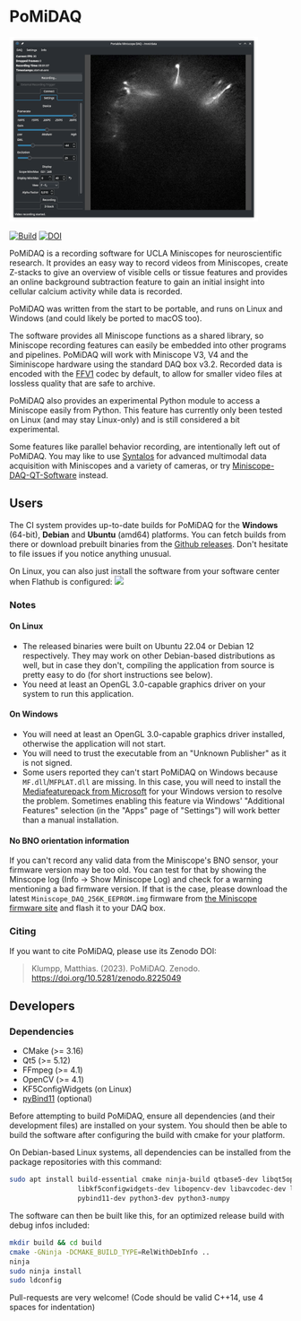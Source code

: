 PoMiDAQ
=======

[![PoMiDAQ Screenshot](contrib/screenshots/v0.4.4_diffdisplay_tiny.png "PoMiDAQ on Linux")](https://github.com/bothlab/pomidaq/tree/master/contrib/screenshots)

[![Build](https://github.com/bothlab/pomidaq/actions/workflows/build.yml/badge.svg)](https://github.com/bothlab/pomidaq/actions/workflows/build.yml)
[![DOI](https://zenodo.org/badge/DOI/10.5281/zenodo.8225049.svg)](https://doi.org/10.5281/zenodo.8225049)

PoMiDAQ is a recording software for UCLA Miniscopes for neuroscientific research.
It provides an easy way to record videos from Miniscopes, create Z-stacks to give an overview of visible cells
or tissue features and provides an online background subtraction feature to gain an initial insight into
cellular calcium activity while data is recorded.

PoMiDAQ was written from the start to be portable, and runs on Linux and Windows
(and could likely be ported to macOS too).

The software provides all Miniscope functions as a shared library, so Miniscope recording features can easily
be embedded into other programs and pipelines.
PoMiDAQ will work with Miniscope V3, V4 and the Siminiscope hardware using the standard DAQ box v3.2.
Recorded data is encoded with the [FFV1](https://en.wikipedia.org/wiki/FFV1) codec by default, to allow for
smaller video files at lossless quality that are safe to archive.

PoMiDAQ also provides an experimental Python module to access a Miniscope easily from Python. This feature has
currently only been tested on Linux (and may stay Linux-only) and is still considered a bit experimental.

Some features like parallel behavior recording, are intentionally left out of PoMiDAQ.
You may like to use [Syntalos](https://github.com/bothlab/syntalos) for advanced multimodal data acquisition
with Miniscopes and a variety of cameras, or try
[Miniscope-DAQ-QT-Software](https://github.com/Aharoni-Lab/Miniscope-DAQ-QT-Software) instead.


## Users

The CI system provides up-to-date builds for PoMiDAQ for the **Windows** (64-bit), **Debian** and **Ubuntu** (amd64) platforms.
You can fetch builds from there or download prebuilt binaries from the [Github releases](https://github.com/bothlab/pomidaq/releases).
Don't hesitate to file issues if you notice anything unusual.

On Linux, you can also just install the software from your software center when Flathub is configured:
<a href="https://flathub.org/apps/details/io.github.bothlab.pomidaq"><img src="https://flathub.org/assets/badges/flathub-badge-en.png" width="140"/></a>

### Notes
#### On Linux
 * The released binaries were built on Ubuntu 22.04 or Debian 12 respectively. They may work on other Debian-based distributions as well,
   but in case they don't, compiling the application from source is pretty easy to do (for short instructions see below).
 * You need at least an OpenGL 3.0-capable graphics driver on your system to run this application.

#### On Windows
 * You will need at least an OpenGL 3.0-capable graphics driver installed, otherwise the application will not start.
 * You will need to trust the executable from an "Unknown Publisher" as it is not signed.
 * Some users reported they can't start PoMiDAQ on Windows because `MF.dll`/`MFPLAT.dll` are missing. In this case,
   you will need to install the [Mediafeaturepack from Microsoft](https://www.microsoft.com/en-us/software-download/mediafeaturepack)
   for your Windows version to resolve the problem. Sometimes enabling this feature via Windows' "Additional Features" selection
   (in the "Apps" page of "Settings") will work better than a manual installation.

#### No BNO orientation information
If you can't record any valid data from the Miniscope's BNO sensor, your firmware version may be too old.
You can test for that by showing the Minscope log (Info → Show Miniscope Log) and check for a warning mentioning
a bad firmware version. If that is the case, please download the latest `Miniscope_DAQ_256K_EEPROM.img` firmware
from [the Miniscope firmware site](https://github.com/Aharoni-Lab/Miniscope-DAQ-Cypress-firmware) and flash
it to your DAQ box.


### Citing

If you want to cite PoMiDAQ, please use its Zenodo DOI:

> Klumpp, Matthias. (2023). PoMiDAQ. Zenodo. https://doi.org/10.5281/zenodo.8225049


## Developers

### Dependencies

 * CMake (>= 3.16)
 * Qt5 (>= 5.12)
 * FFmpeg (>= 4.1)
 * OpenCV (>= 4.1)
 * KF5ConfigWidgets (on Linux)
 * [pyBind11](https://github.com/pybind/pybind11) (optional)

Before attempting to build PoMiDAQ, ensure all dependencies (and their development files) are installed on your system.
You should then be able to build the software after configuring the build with cmake for your platform.

On Debian-based Linux systems, all dependencies can be installed from the package repositories with this command:
```bash
sudo apt install build-essential cmake ninja-build qtbase5-dev libqt5opengl5-dev \
                 libkf5configwidgets-dev libopencv-dev libavcodec-dev libavformat-dev libswscale-dev \
                 pybind11-dev python3-dev python3-numpy
```
The software can then be built like this, for an optimized release build with debug infos included:
```bash
mkdir build && cd build
cmake -GNinja -DCMAKE_BUILD_TYPE=RelWithDebInfo ..
ninja
sudo ninja install
sudo ldconfig
```

Pull-requests are very welcome! (Code should be valid C++14, use 4 spaces for indentation)
